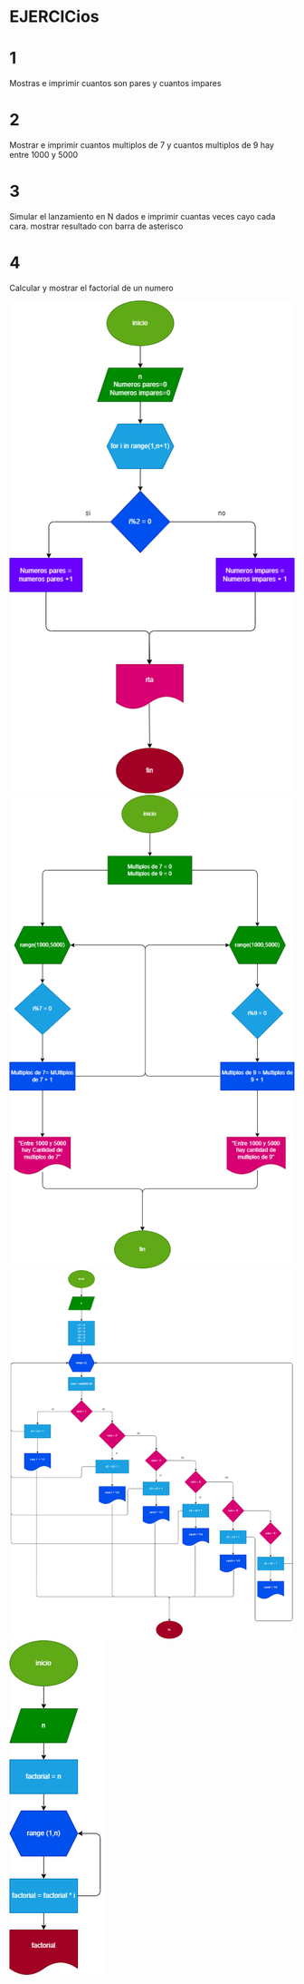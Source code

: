 # EJERCICios
# 1
Mostras e imprimir cuantos son pares y cuantos impares
 
# 2
Mostrar e imprimir cuantos multiplos de 7 y cuantos multiplos de 9 hay entre 1000 y 5000

# 3
Simular el lanzamiento en N dados e imprimir cuantas veces cayo cada cara. mostrar resultado con barra de asterisco

# 4 
Calcular y mostrar el factorial de un numero 

![Diagrama de flujo](diagrama1.png "Diagrama de flujo")
![Diagrama de flujo](diagrama2.png "Diagrama de flujo")
![Diagrama de flujo](diagrama3.png "Diagrama de flujo")
![Diagrama de flujo](diagrama4.png "Diagrama de flujo")



